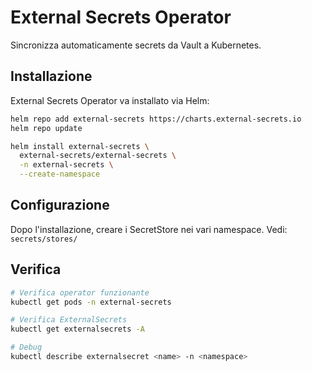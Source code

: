 # External Secrets Operator

Sincronizza automaticamente secrets da Vault a Kubernetes.

## Installazione

External Secrets Operator va installato via Helm:
```bash
helm repo add external-secrets https://charts.external-secrets.io
helm repo update

helm install external-secrets \
  external-secrets/external-secrets \
  -n external-secrets \
  --create-namespace
```

## Configurazione

Dopo l'installazione, creare i SecretStore nei vari namespace.
Vedi: `secrets/stores/`

## Verifica
```bash
# Verifica operator funzionante
kubectl get pods -n external-secrets

# Verifica ExternalSecrets
kubectl get externalsecrets -A

# Debug
kubectl describe externalsecret <name> -n <namespace>
```
